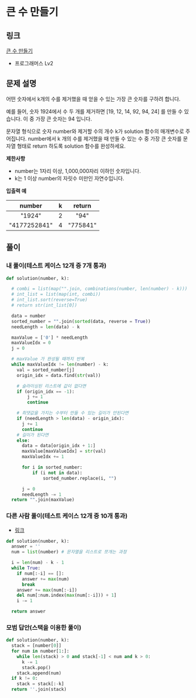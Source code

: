 # 큰 수 만들기

## 링크

[큰 수 만들기](https://programmers.co.kr/learn/courses/30/lessons/42883)

- 프로그래머스 Lv2

## 문제 설명

어떤 숫자에서 k개의 수를 제거했을 때 얻을 수 있는 가장 큰 숫자를 구하려 합니다.

예를 들어, 숫자 1924에서 수 두 개를 제거하면 [19, 12, 14, 92, 94, 24] 를 만들 수 있습니다. 이 중 가장 큰 숫자는 94 입니다.

문자열 형식으로 숫자 number와 제거할 수의 개수 k가 solution 함수의 매개변수로 주어집니다. number에서 k 개의 수를 제거했을 때 만들 수 있는 수 중 가장 큰 숫자를 문자열 형태로 return 하도록 solution 함수를 완성하세요.

**제한사항**

- number는 1자리 이상, 1,000,000자리 이하인 숫자입니다.
- k는 1 이상 number의 자릿수 미만인 자연수입니다.

**입출력 예**

|    number    |  k  |  return  |
| :----------: | :-: | :------: |
|    "1924"    |  2  |   "94"   |
| "4177252841" |  4  | "775841" |

## 풀이

### 내 풀이(테스트 케이스 12개 중 7개 통과)

```python
def solution(number, k):

  # combi = list(map("".join, combinations(number, len(number) - k)))
  # int_list = list(map(int, combi))
  # int_list.sort(reverse=True)
  # return str(int_list[0])

  data = number
  sorted_number = "".join(sorted(data, reverse = True))
  needLength = len(data) - k

  maxValue = ['0'] * needLength
  maxValueIdx = 0
  j = 0

  # maxValue 가 완성될 때까지 반복
  while maxValueIdx != len(number) - k:
    val = sorted_number[j]
    origin_idx = data.find(str(val))

    # 슬라이싱된 리스트에 값이 없다면
    if (origin_idx == -1):
        j += 1
        continue

    # 최댓값을 가지는 수부터 만들 수 있는 길이가 안된다면
    if (needLength > len(data) - origin_idx):
      j += 1
      continue
    # 길이가 된다면
    else:
      data = data[origin_idx + 1:]
      maxValue[maxValueIdx] = str(val)
      maxValueIdx += 1

      for i in sorted_number:
          if (i not in data):
              sorted_number.replace(i, "")

      j = 0
      needLength -= 1
  return "".join(maxValue)
```

### 다른 사람 풀이(테스트 케이스 12개 중 10개 통과)

- [링크](https://kdgt-programmer.tistory.com/4)

```python
def solution(number, k):
  answer = ''
  num = list(number) # 문자열을 리스트로 쪼개는 과정

  i = len(num) - k - 1
  while True:
    if num[:-i] == []:
      answer += max(num)
      break
    answer += max(num[:-i])
    del num[:num.index(max(num[:-i])) + 1]
    i -= 1

  return answer
```

### 모범 답안(스택을 이용한 풀이)

```python
def solution(number, k):
  stack = [number[0]]
  for num in number[1:]:
    while len(stack) > 0 and stack[-1] < num and k > 0:
      k -= 1
      stack.pop()
    stack.append(num)
  if k != 0:
    stack = stack[:-k]
  return ''.join(stack)
```
